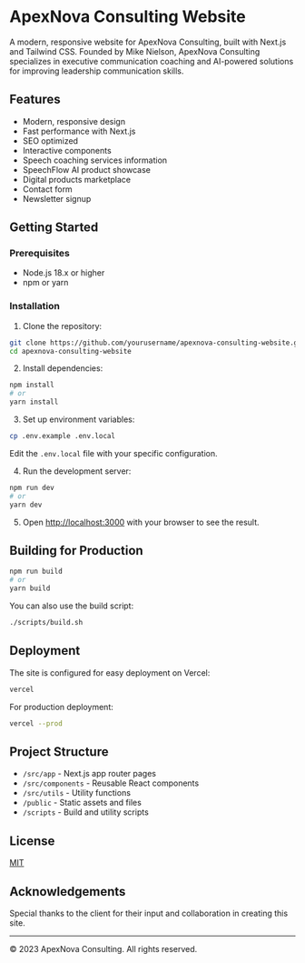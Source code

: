 # ApexNova Consulting Website

A modern, responsive website for ApexNova Consulting, built with Next.js and Tailwind CSS. Founded by Mike Nielson, ApexNova Consulting specializes in executive communication coaching and AI-powered solutions for improving leadership communication skills.

## Features

- Modern, responsive design
- Fast performance with Next.js
- SEO optimized
- Interactive components
- Speech coaching services information
- SpeechFlow AI product showcase
- Digital products marketplace
- Contact form
- Newsletter signup

## Getting Started

### Prerequisites

- Node.js 18.x or higher
- npm or yarn

### Installation

1. Clone the repository:
```bash
git clone https://github.com/yourusername/apexnova-consulting-website.git
cd apexnova-consulting-website
```

2. Install dependencies:
```bash
npm install
# or
yarn install
```

3. Set up environment variables:
```bash
cp .env.example .env.local
```
Edit the `.env.local` file with your specific configuration.

4. Run the development server:
```bash
npm run dev
# or
yarn dev
```

5. Open [http://localhost:3000](http://localhost:3000) with your browser to see the result.

## Building for Production

```bash
npm run build
# or
yarn build
```

You can also use the build script:
```bash
./scripts/build.sh
```

## Deployment

The site is configured for easy deployment on Vercel:

```bash
vercel
```

For production deployment:
```bash
vercel --prod
```

## Project Structure

- `/src/app` - Next.js app router pages
- `/src/components` - Reusable React components
- `/src/utils` - Utility functions
- `/public` - Static assets and files
- `/scripts` - Build and utility scripts

## License

[MIT](LICENSE)

## Acknowledgements

Special thanks to the client for their input and collaboration in creating this site.

---

© 2023 ApexNova Consulting. All rights reserved. 